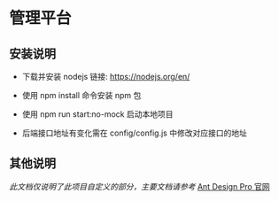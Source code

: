 # 管理平台

## 安装说明

- 下载并安装 nodejs 链接: https://nodejs.org/en/

- 使用 npm install 命令安装 npm 包

- 使用 npm run start:no-mock 启动本地项目

- 后端接口地址有变化需在 config/config.js 中修改对应接口的地址

## 其他说明

_此文档仅说明了此项目自定义的部分，主要文档请参考_ <a href="http://pro.ant.design/docs/getting-started-cn">Ant Design Pro 官网</a>